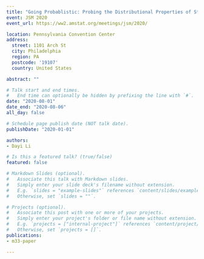 ```yaml
---
title: "Going Probablistic: Probing the Distributional Properties of Stellar Objects in M33 with Gibbs Point Process Model"
event: JSM 2020
event_url: https://ww2.amstat.org/meetings/jsm/2020/

location: Pennsylvania Convention Center
address:
  street: 1101 Arch St
  city: Philadelphia
  region: PA
  postcode: '19107'
  country: United States

abstract: ""

# Talk start and end times.
#   End time can optionally be hidden by prefixing the line with `#`.
date: "2020-08-01"
date_end: "2020-08-06"
all_day: false

# Schedule page publish date (NOT talk date).
publishDate: "2020-01-01"

authors:
- Dayi Li

# Is this a featured talk? (true/false)
featured: false

# Markdown Slides (optional).
#   Associate this talk with Markdown slides.
#   Simply enter your slide deck's filename without extension.
#   E.g. `slides = "example-slides"` references `content/slides/example-slides.md`.
#   Otherwise, set `slides = ""`.

# Projects (optional).
#   Associate this post with one or more of your projects.
#   Simply enter your project's folder or file name without extension.
#   E.g. `projects = ["internal-project"]` references `content/project/deep-learning/index.md`.
#   Otherwise, set `projects = []`.
publications:
- m33-paper

---
```

